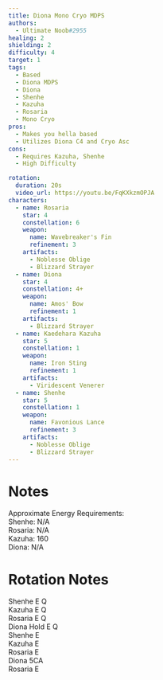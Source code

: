 ```yaml
---
title: Diona Mono Cryo MDPS
authors:
  - Ultimate Noob#2955
healing: 2
shielding: 2
difficulty: 4
target: 1
tags:
  - Based
  - Diona MDPS
  - Diona
  - Shenhe
  - Kazuha
  - Rosaria
  - Mono Cryo
pros:
  - Makes you hella based
  - Utilizes Diona C4 and Cryo Asc
cons: 
  - Requires Kazuha, Shenhe
  - High Difficulty

rotation:
  duration: 20s
  video_url: https://youtu.be/FqKXkzmOPJA
characters:
  - name: Rosaria
    star: 4
    constellation: 6
    weapon:
      name: Wavebreaker's Fin
      refinement: 3
    artifacts:
      - Noblesse Oblige
      - Blizzard Strayer
  - name: Diona
    star: 4
    constellation: 4+
    weapon:
      name: Amos' Bow
      refinement: 1
    artifacts:
      - Blizzard Strayer
  - name: Kaedehara Kazuha
    star: 5
    constellation: 1
    weapon:
      name: Iron Sting
      refinement: 1
    artifacts:
      - Viridescent Venerer
  - name: Shenhe
    star: 5
    constellation: 1
    weapon:
      name: Favonious Lance
      refinement: 3
    artifacts:
      - Noblesse Oblige
      - Blizzard Strayer
---
```

 
# **Notes**
Approximate Energy Requirements:  
Shenhe: N/A  
Rosaria: N/A  
Kazuha: 160  
Diona: N/A   
 
# **Rotation Notes**  
Shenhe E Q  
Kazuha E Q  
Rosaria E Q  
Diona Hold E Q  
Shenhe E  
Kazuha E  
Rosaria E  
Diona 5CA  
Rosaria E  